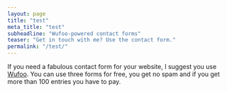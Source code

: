 ```yaml
---
layout: page
title: "test"
meta_title: "test"
subheadline: "Wufoo-powered contact forms"
teaser: "Get in touch with me? Use the contact form."
permalink: "/test/"
---
```

If you need a fabulous contact form for your website, I suggest you use [Wufoo][1]. You can use three forms for free, you get no spam and if you get more than 100 entries you have to pay.


 [1]: http://www.wufoo.com/
